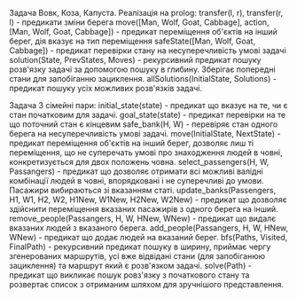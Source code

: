 Задача Вовк, Коза, Капуста.
Реалізація на prolog:
transfer(l, r), transfer(r, l) - предикати зміни берега
move([Man, Wolf, Goat, Cabbage], action, [Man, Wolf, Goat, Cabbage]) - предикат переміщення об'єктів на інший берег, дія вказує на тип переміщення
safeState([Man, Wolf, Goat, Cabbage]) - предикат перевірки стану на несуперечливість умові задачі
solution(State, PrevStates, Moves) - рекурсивний предикат пошуку розв'язку задачі за допомогою пошуку в глибину. Зберігає попередні стани для запобіганню зациклення.
allSolutions(InitialState, Solutions) - предикат пошуку усіх можливих розв'язків задачі.


Задача 3 сімейні пари:
initial_state(state) - предикат що вказує на те, чи є стан початковим для задачі.
goal_state(state) - предикат перевірки на те що поточний стан є кінцевим
safe_bank(H, W) - перевіряє стан одного берега на несуперечливість умові задачі.
move(InitialState, NextState) - предикат переміщення об'єктів на інший берег, дозволяє лиш ті переміщення, що не суперечать умові про знаходження людей в човні, конкретизується для двох положень човна.
select_passengers(H, W, Passangers) - предикат що дозволяє отримати всі можливі валідні комбінації людей в човні, впорядковані і не суперечливі до умови. Пасажири вибираються зі вказанням статі.
update_banks(Passengers, H1, W1, H2, W2, H1New, W1New, H2New, W2New) - предикат що дозволяє здійснити переміщення вказаних пасажирів з одного берега на інший.
remove_people(Passangers, H, W, HNew, WNew) - предикат що видалє вказаних людей з вказаного берега.
add_people(Passangers, H, W, HNew, WNew) - предикат що додає людей на вказаний берег.
bfs(Paths, Visited, FinalPath) - рекурсивний предикат пошуку в ширину, приймає чергу згенерованих маршрутів, усі вже відвідані стани (для запобіганюю зациклення) та маршрут який є розв'язком задачі.
solve(Path) - предикат що викликає пошук ровз'язку з початкового стану та розвертає список з отриманим шляхом для зручнішого представлення.
